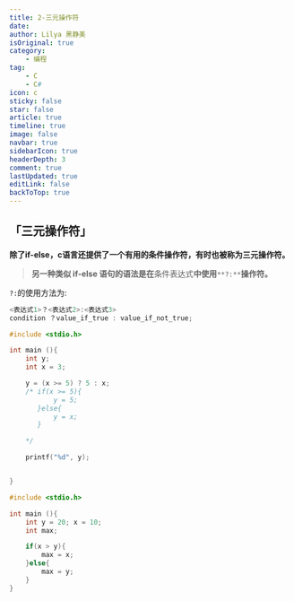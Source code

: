 ```yaml
---
title: 2-三元操作符
date: 
author: Lilya 黑静美
isOriginal: true
category: 
    - 编程
tag:
    - C
    - C#
icon: c
sticky: false
star: false
article: true
timeline: true
image: false
navbar: true
sidebarIcon: true
headerDepth: 3
comment: true
lastUpdated: true
editLink: false
backToTop: true
---
```


## 「三元操作符」

**除了if-else，c语言还提供了一个有用的条件操作符，有时也被称为三元操作符。**

> **另一种类似 if-else 语句的语法是在**条件表达式**中使用**`**?:**`**操作符。**

`?:`的使用方法为:

```c
<表达式1>？<表达式2>:<表达式3>
condition ？value_if_true : value_if_not_true;
```

```c
#include <stdio.h>

int main (){
    int y;
    int x = 3;

    y = (x >= 5) ? 5 : x;
    /* if(x >= 5){
           y = 5;
       }else{
           y = x;
       }

    */

    printf("%d", y);


}
```

```c
#include <stdio.h>

int main (){
    int y = 20; x = 10;
    int max;

    if(x > y){
        max = x;
    }else{
        max = y;
    }
}
```

